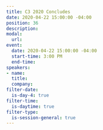```yaml
---
title: C3 2020 Concludes
date: 2020-04-22 15:00:00 -04:00
position: 36
description: 
modal:
  url: 
event:
  date: 2020-04-22 15:00:00 -04:00
  start-time: 3:00 PM
  end-time: 
speakers:
- name: 
  title: 
  company: 
filter-date:
  is-day-4: true
filter-time:
  is-daytime: true
filter-type:
  is-session-general: true
---
```


